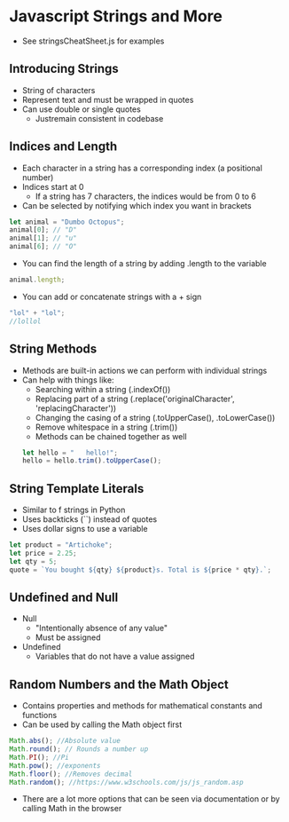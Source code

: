 # Javascript Strings and More

- See stringsCheatSheet.js for examples

## Introducing Strings

- String of characters
- Represent text and must be wrapped in quotes
- Can use double or single quotes
  - Justremain consistent in codebase

## Indices and Length

- Each character in a string has a corresponding index (a positional number)
- Indices start at 0
  - If a string has 7 characters, the indices would be from 0 to 6
- Can be selected by notifying which index you want in brackets

```javascript
let animal = "Dumbo Octopus";
animal[0]; // "D"
animal[1]; // "u"
animal[6]; // "O"
```

- You can find the length of a string by adding .length to the variable

```javascript
animal.length;
```

- You can add or concatenate strings with a + sign

```javascript
"lol" + "lol";
//lollol
```

## String Methods

- Methods are built-in actions we can perform with individual strings
- Can help with things like:
  - Searching within a string (.indexOf())
  - Replacing part of a string (.replace('originalCharacter', 'replacingCharacter'))
  - Changing the casing of a string (.toUpperCase(), .toLowerCase())
  - Remove whitespace in a string (.trim())
  - Methods can be chained together as well
  ```javascript
  let hello = "   hello!";
  hello = hello.trim().toUpperCase();
  ```

## String Template Literals

- Similar to f strings in Python
- Uses backticks (``) instead of quotes
- Uses dollar signs to use a variable

```javascript
let product = "Artichoke";
let price = 2.25;
let qty = 5;
quote = `You bought ${qty} ${product}s. Total is ${price * qty}.`;
```

## Undefined and Null

- Null
  - "Intentionally absence of any value"
  - Must be assigned
- Undefined
  - Variables that do not have a value assigned

## Random Numbers and the Math Object

- Contains properties and methods for mathematical constants and functions
- Can be used by calling the Math object first

```javascript
Math.abs(); //Absolute value
Math.round(); // Rounds a number up
Math.PI(); //Pi
Math.pow(); //exponents
Math.floor(); //Removes decimal
Math.random(); //https://www.w3schools.com/js/js_random.asp
```

- There are a lot more options that can be seen via documentation or by calling Math in the browser
